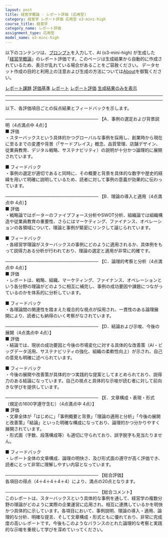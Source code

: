 ```yaml
---
layout: post
title: 経営学概論 - レポート評価 (応用型)
category: 経営学 レポート評価 応用型 o3-mini-high
course_title: 経営学
category_name: レポート評価
assignment_type: 応用型
model_name: o3-mini-high
---
```


以下のコンテンツは、[プロンプト](https://github.com/takedatoshiyuki/synthetic_assignments/tree/main/generated/経営学/o3-mini-high/prompt_レポート評価-応用型.md)を入力して、AI (o3-mini-high) が生成した「[経営学概論](/contents/経営学/)」のレポート評価です。このページは生成結果から自動的に作成されているため、表示が乱れている場合があることをご容赦ください。
データセット作成の目的と利用上の注意および生成の方法については[About](/About)を御覧ください。

[レポート課題](../レポート課題-応用型)
[評価基準](../評価基準-応用型)
[レポート](../レポート-応用型)
[レポート評価](../レポート評価-応用型)
[生成結果のみを表示](https://github.com/takedatoshiyuki/synthetic_assignments/tree/main/generated/経営学/o3-mini-high/レポート評価-応用型.md)
  

***
***
  
以下、各評価項目ごとの採点結果とフィードバックを示します。

──────────────────────────────
【A．事例の選定および背景説明（4点満点中 4点）】  
■ 評価  
・スターバックスという具体的かつグローバルな事例を採用し、創業時から現在に至るまでの変遷や背景（「サードプレイス」概念、品質管理、店舗デザイン、従業員教育、デジタル戦略、サステナビリティ）の説明が十分かつ論理的に展開されています。  

■ フィードバック  
・事例の選定が適切であると同時に、その概要と背景を具体的な数字や歴史的経緯を用いて明確に説明しているため、読者に対して事例の意義が効果的に伝わっています。

──────────────────────────────
【B．理論の導入と適用（4点満点中 4点）】  
■ 評価  
・戦略論ではポーターのファイブフォース分析やSWOT分析、組織論では組織構造や従業員教育の重要性、さらにはマーケティング、ファイナンス、オペレーションの各領域について、理論と事例が緊密にリンクして論じられています。  

■ フィードバック  
・各経営学理論がスターバックスの事例にどのように適用されるか、具体例をもって説得力ある分析が行われており、理論の選定と適用が非常に的確です。

──────────────────────────────
【C．論理的考察と分析（4点満点中 4点）】  
■ 評価  
・レポートは、戦略、組織、マーケティング、ファイナンス、オペレーションという各分野の理論がどのように相互に補完し、事例の成功要因や課題につながっているのかを体系的に分析しています。  

■ フィードバック  
・各理論間の関連性を踏まえた複合的な視点が採用され、一貫性のある論理展開により、読者にも納得のいく考察がなされています。

──────────────────────────────
【D．結論および示唆、今後の展開（4点満点中 4点）】  
■ 評価  
・結論では、現状の成功要因と今後の市場変化に対する具体的な改善策（AI・ビッグデータ活用、サステナビリティの強化、組織の柔軟性向上）が示され、自己の意見も明確に述べられています。  

■ フィードバック  
・今後の展開や改善策が具体的かつ実践的な提案としてまとめられており、説得力のある結論になっています。自己の視点と具体的な示唆が読む者に対して前向きな学びを提供しています。

──────────────────────────────
【E．文章構成・表現・形式（規定の1600字遵守含む）（4点満点中 4点）】  
■ 評価  
・文章全体が「はじめに」「事例概要と背景」「理論の適用と分析」「今後の展開と改善策」「結論」といった明確な構成になっており、論理的かつ分かりやすく展開されています。  
・形式面（字数、段落構成等）も適切に守られており、誤字脱字も見当たりません。  

■ フィードバック  
・レポート全体の文章構成、論理の明快さ、及び形式面の遵守が高く評価でき、読者にとって非常に理解しやすい内容となっています。

──────────────────────────────
【総合評価】  
各項目の得点（4＋4＋4＋4＋4）により、満点の20点となります。

──────────────────────────────
【総合コメント】  
このレポートは、スターバックスという具体的な事例を通して、経営学の複数分野の理論がどのように実際の企業運営に応用され、相互に連携しているかを明快かつ具体的に示しています。各項目において、事例説明、理論の導入・適用、論理的な分析、明確な提言、そして文章構成・形式ともに優れており、非常に完成度の高いレポートです。今後もこのようなバランスのとれた論理的な考察と実践的な示唆を重視して学びを深めていってください。
